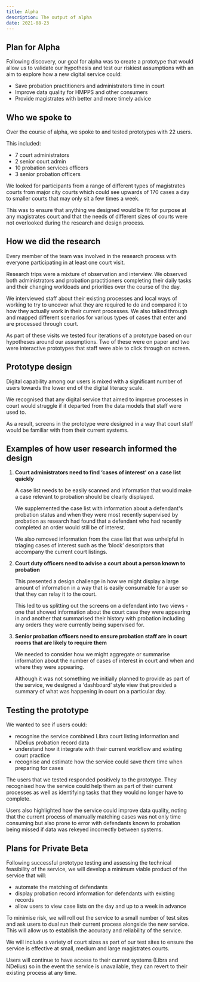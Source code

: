 ```yaml
---
title: Alpha
description: The output of alpha
date: 2021-08-23
---
```

<h2>Plan for Alpha</h2>

<p>Following discovery, our goal for alpha was to create a prototype that would allow us to validate our hypothesis and test our riskiest assumptions with an aim to explore how a new digital service could:</p>

<ul>
<li>Save probation practitioners and administrators time in court</li>
<li>Improve data quality for HMPPS and other consumers</li>
<li>Provide magistrates with better and more timely advice</li>

</ul>

<h2>Who we spoke to</h2>
<p>Over the course of alpha, we spoke to and tested prototypes with 22 users. 

This included: 

<ul>
<li>7 court administrators</li>
<li>2 senior court admin</li>
<li>10 probation services officers</li>
<li>3 senior probation officers</li>

</ul>

We looked for participants from a range of different types of magistrates courts from major city courts which could see upwards of 170 cases a day to smaller courts that may only sit a few times a week. 

This was to ensure that anything we designed would be fit for purpose at any magistrates court and that the needs of different sizes of courts were not overlooked during the research and design process.</p>

<h2>How we did the research</h2>
<p>
Every member of the team was involved in the research process with everyone participating in at least one court visit.

Research trips were a mixture of observation and interview. We observed both administrators and probation practitioners completing their daily tasks and their changing workloads and priorities over the course of the day. 

We interviewed staff about their existing processes and local ways of working to try to uncover what they are required to do and compared it to how they actually work in their current processes. We also talked through and mapped different scenarios for various types of cases that enter and are processed through court.

As part of these visits we tested four iterations of a prototype based on our hypotheses around our assumptions. Two of these were on paper and two were interactive prototypes that staff were able to click through on screen. </p>

<h2>Prototype design</h2>
<p>
Digital capability among our users is mixed with a significant number of users towards the lower end of the digital literacy scale. 

We recognised that any digital service that aimed to improve processes in court would struggle if it departed from the data models that staff were used to.

As a result, screens in the prototype were designed in a way that court staff would be familiar with from their current systems. </p>

<h2>Examples of how user research informed the design</h2>

<ol>

<b> <li>Court administrators need to find ‘cases of interest’ on a case list quickly</li> </b>

<p>A case list needs to be easily scanned and information that would make a case relevant to probation should be clearly displayed. 

We supplemented the case list with information about a defendant's probation status and when they were most recently supervised by probation as research had found that a defendant who had recently completed an order would still be of interest.  

We also removed information from the case list that was unhelpful in triaging cases of interest such as the ‘block’ descriptors that accompany the current court listings. 

<li><b>Court duty officers need to advise a court about a person known to probation</b></li>

This presented a design challenge in how we might display a large amount of information in a way that is easily consumable for a user so that they can relay it to the court. 

This led to us splitting out the screens on a defendant into two views - one that showed information about the court case they were appearing in and another that summarised their history with probation including any orders they were currently being supervised for.


<li><b>Senior probation officers need to ensure probation staff are in court rooms that are likely to require them</b></li>

We needed to consider how we might aggregate or summarise information about the number of cases of interest in court and when and where they were appearing.

Although it was not something we initially planned to provide as part of the service, we designed a ‘dashboard’ style view that provided a summary of what was happening in court on a particular day.

</ol>
</p>

<h2>Testing the prototype </h2>

<p>We wanted to see if users could:</p>

<ul>
<li>recognise the service combined Libra court listing information and NDelius probation record data</li>
<li>understand how it integrate with their current workflow and existing court practice</li>
<li>recognise and estimate how the service could save them time when preparing for cases</li>
</ul>
<p>The users that we tested responded positively to the prototype. They recognised how the service could help them as part of their current processes as well as identifying tasks that they would no longer have to complete.

Users also highlighted how the service could improve data quality, noting that the current process of manually matching cases was not only time consuming but also prone to error with defendants known to probation being missed if data was rekeyed incorrectly between systems.
</p>

<h2>
Plans for Private Beta</h2>

<p>Following successful prototype testing and assessing the technical feasibility of the service, we will develop a minimum viable product of the service that will:

<ul>
<li>automate the matching of defendants</li>
<li>display probation record information for defendants with existing records</li>
<li>allow users to view case lists on the day and up to a week in advance</li>
</ul>

To minimise risk, we will roll out the service to a small number of test sites and ask users to dual run their current process alongside the new service. This will allow us to establish the accuracy and reliability of the service. 

We will include a variety of court sizes as part of our test sites to ensure the service is effective at small, medium and large magistrates courts.

Users will continue to have access to their current systems (Libra and NDelius) so in the event the service is unavailable, they can revert to their existing process at any time.

</p>

